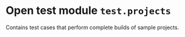 # Open test module `test.projects`

Contains test cases that perform complete builds of sample projects.
